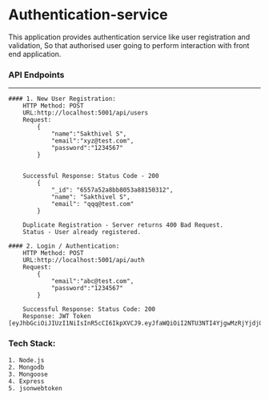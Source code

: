 # Authentication-service

This application provides authentication service like user registration and validation, So that authorised user going to perform interaction with front end application.

### API Endpoints
-----------------
	#### 1. New User Registration:
		HTTP Method: POST
		URL:http://localhost:5001/api/users
		Request: 
			{
				"name":"Sakthivel S",
				"email":"xyz@test.com",
				"password":"1234567"
			}
			
	
		Successful Response: Status Code - 200
			{
				"_id": "6557a52a8bb8053a88150312",
				"name": "Sakthivel S",
				"email": "qqq@test.com"
			}
			
		Duplicate Registration - Server returns 400 Bad Request.
		Status - User already registered.
	
	#### 2. Login / Authentication:
		HTTP Method: POST
		URL:http://localhost:5001/api/auth
		Request:
			{
				"email":"abc@test.com",
				"password":"1234567"
			}
			
		Successful Response: Status Code: 200
		Response: JWT Token [eyJhbGciOiJIUzI1NiIsInR5cCI6IkpXVCJ9.eyJfaWQiOiI2NTU3NTI4YjgwMzRjYjdjOWUyNjc3MDciLCJuYW1lIjoiU2FrdGhpdmVsIFNhbXV0aGlyYW0iLCJlbWFpbCI6ImFiY0B0ZXN0LmNvbSIsImlhdCI6MTcwMDI0MjIyMX0.7nh6rQ6ujTRpBM9KUoIIbXsbXuME9edU5AFDylYpZFI]
		
### Tech Stack:
	1. Node.js
	2. Mongodb
	3. Mongoose
	4. Express
	5. jsonwebtoken